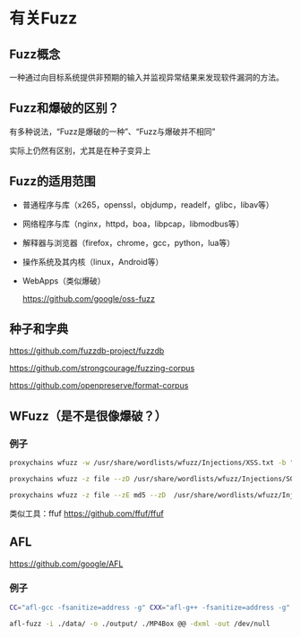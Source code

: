 # 有关Fuzz

## Fuzz概念

一种通过向目标系统提供非预期的输入并监视异常结果来发现软件漏洞的方法。

## Fuzz和爆破的区别？

有多种说法，“Fuzz是爆破的一种”、“Fuzz与爆破并不相同”

实际上仍然有区别，尤其是在种子变异上

## Fuzz的适用范围

- 普通程序与库（x265，openssl，objdump，readelf，glibc，libav等）

- 网络程序与库（nginx，httpd，boa，libpcap，libmodbus等）

- 解释器与浏览器（firefox，chrome，gcc，python，lua等）

- 操作系统及其内核（linux，Android等）

- WebApps（类似爆破）

  https://github.com/google/oss-fuzz

## 种子和字典

https://github.com/fuzzdb-project/fuzzdb

https://github.com/strongcourage/fuzzing-corpus

https://github.com/openpreserve/format-corpus

## WFuzz（是不是很像爆破？）

### 例子

```bash
proxychains wfuzz -w /usr/share/wordlists/wfuzz/Injections/XSS.txt -b "PHPSESSID=ab511lovnm6un6aoj84usu7fcr" -d "msg=FUZZ&post=1" -u https://rinko.work/index.php
```

```bash
proxychains wfuzz -z file --zD /usr/share/wordlists/wfuzz/Injections/SQL.txt -d "name=FUZZ&pwd=1234&submit=1" -u https://rinko.work/index.php
```


```bash
proxychains wfuzz -z file --zE md5 --zD  /usr/share/wordlists/wfuzz/Injections/XSS.txt -b "PHPSESSID=ab511lovnm6un6aoj84usu7fcr" -d "msg=FUZZ&post=1" -u https://rinko.work/index.php
```

类似工具：ffuf  https://github.com/ffuf/ffuf



## AFL

https://github.com/google/AFL

### 例子

```bash
CC="afl-gcc -fsanitize=address -g" CXX="afl-g++ -fsanitize=address -g" ./configure --prefix=/media/root/bc0d2c7b-6e6b-4204-86c8-ac651d67d2ae/FuzzProj/gpac_build --enable-debug --enable-gcov --static-mp4box --enable-afl

afl-fuzz -i ./data/ -o ./output/ ./MP4Box @@ -dxml -out /dev/null
```



